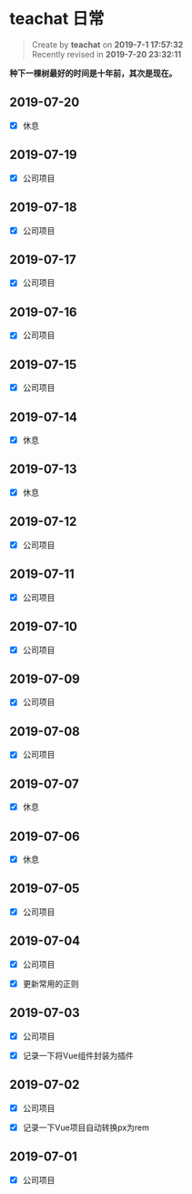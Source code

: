 teachat 日常
===

> Create by **teachat** on **2019-7-1 17:57:32**  
> Recently revised in **2019-7-20 23:32:11**

**种下一棵树最好的时间是十年前，其次是现在。**

## 2019-07-20

- [x] 休息

## 2019-07-19

- [x] 公司项目

## 2019-07-18

- [x] 公司项目

## 2019-07-17

- [x] 公司项目

## 2019-07-16

- [x] 公司项目

## 2019-07-15

- [x] 公司项目

## 2019-07-14

- [x] 休息

## 2019-07-13

- [x] 休息

## 2019-07-12

- [x] 公司项目

## 2019-07-11

- [x] 公司项目

## 2019-07-10

- [x] 公司项目

## 2019-07-09

- [x] 公司项目

## 2019-07-08

- [x] 公司项目

## 2019-07-07

- [x] 休息

## 2019-07-06

- [x] 休息

## 2019-07-05

- [x] 公司项目

## 2019-07-04

- [x] 公司项目

- [x] 更新常用的正则

## 2019-07-03

- [x] 公司项目

- [x] 记录一下将Vue组件封装为插件

## 2019-07-02

- [x] 公司项目

- [x] 记录一下Vue项目自动转换px为rem

## 2019-07-01

- [x] 公司项目






